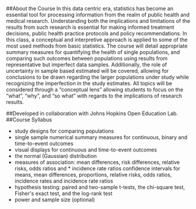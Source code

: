 ##About the Course
In this data centric era, statistics has become an essential tool for processing information from the realm of public health and medical research.  Understanding both the implications and limitations of the results from such research is essential for making informed treatment decisions, public health practice protocols and policy recommendations.  In this class, a conceptual and interpretive approach is applied to some of the most used methods from basic statistics.  The course will detail appropriate summary measures for quantifying the health of single populations, and comparing such outcomes between populations using results from representative but imperfect data samples.  Additionally, the role of uncertainty in sample based estimated will be covered, allowing for conclusions to be drawn regarding the larger populations under study while recognizing the imperfection in the study estimates.  All topics will be considered through a “conceptual lens” allowing students to focus on the “what”, “why”, and “so what” with regards to the implications of research results.


##Developed in collaboration with Johns Hopkins Open Education Lab.
##Course Syllabus
* study designs for comparing populations
* single sample numerical summary measures for continuous, binary and time-to-event outcomes
* visual displays for continuous and time-to-event outcomes
* the normal (Gaussian) distribution
* measures of association: mean differences, risk differences, relative risks, odds ratios and * incidence rate ratios confidence intervals for means, mean differences, proportions, relative risks, odds ratios, incidence rates and incidence rate ratios
* hypothesis testing: paired and two-sample t-tests, the chi-square test, Fisher's exact test, and the log-rank test
* power and sample size  (optional)
